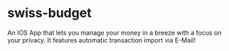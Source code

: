 # swiss-budget
An IOS App that lets you manage your money in a breeze with a focus on your privacy. It features automatic transaction import via E-Mail!
